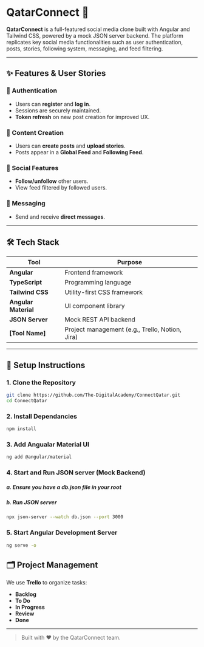 # QatarConnect 🕌

**QatarConnect** is a full-featured social media clone built with Angular and Tailwind CSS, powered by a mock JSON server backend. The platform replicates key social media functionalities such as user authentication, posts, stories, following system, messaging, and feed filtering.

---

## ✨ Features & User Stories

### 🔐 Authentication
- Users can **register** and **log in**.
- Sessions are securely maintained.
- **Token refresh** on new post creation for improved UX.

### 📝 Content Creation
- Users can **create posts** and **upload stories**.
- Posts appear in a **Global Feed** and **Following Feed**.

### 👥 Social Features
- **Follow/unfollow** other users.
- View feed filtered by followed users.

### 💬 Messaging
- Send and receive **direct messages**.

---

## 🛠️ Tech Stack

| Tool               | Purpose                            |
|--------------------|------------------------------------|
| **Angular**        | Frontend framework                 |
| **TypeScript**     | Programming language               |
| **Tailwind CSS**   | Utility-first CSS framework        |
| **Angular Material** | UI component library              |
| **JSON Server**    | Mock REST API backend              |
| **[Tool Name]**    | Project management (e.g., Trello, Notion, Jira) |

---

## 🧰 Setup Instructions

### 1. Clone the Repository

```bash
git clone https://github.com/The-DigitalAcademy/ConnectQatar.git
cd ConnectQatar
```

### 2. Install Dependancies

```bash
npm install
```

### 3. Add Angualar Material UI

```bash
ng add @angular/material
```

### 4. Start and Run JSON server (Mock Backend)
  ##### a. Ensure you have a db.json file in your root
  ##### b. Run JSON server
```bash
npx json-server --watch db.json --port 3000
```
### 5. Start Angular Development Server
```bash
ng serve -o
```
## 🗂️ Project Management

We use **Trello** to organize tasks:

- **Backlog**
- **To Do**
- **In Progress**
- **Review**
- **Done**

---

> Built with ❤️ by the QatarConnect team.
